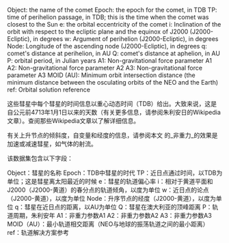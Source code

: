 Object: the name of the comet
Epoch: the epoch for the comet, in TDB
TP: time of perihelion passage, in TDB; this is the time when the comet was closest to the Sun
e: the orbital eccentricity of the comet
i: Inclination of the orbit with respect to the ecliptic plane and the equinox of J2000 (J2000-Ecliptic), in degrees
w: Argument of perihelion (J2000-Ecliptic), in degrees
Node: Longitude of the ascending node (J2000-Ecliptic), in degrees
q: comet's distance at perihelion, in AU
Q: comet's distance at aphelion, in AU
P: orbital period, in Julian years
A1: Non-gravitational force parameter A1
A2: Non-gravitational force parameter A2
A3: Non-gravitational force parameter A3
MOID (AU): Minimum orbit intersection distance (the minimum distance between the osculating orbits of the NEO and the Earth)
ref: Orbital solution reference

这些彗星中每个彗星的时间信息以重心动态时间（TDB）给出。大致来说，这是自公元前4713年1月1日以来的天数（有关更多信息，请参阅朱利安日的Wikipedia文章）。查阅那些Wikipedia文章以了解详细信息。

有关上升节点的倾斜度，自变量和经度的信息，请参阅本文
的_非重力_的效果是加速或减速彗星，如气体的射流。

该数据集包含以下字段：

Object：彗星的名称
Epoch：TDB中彗星的时代
TP：近日点通过时间，以TDB为单位；这是彗星离太阳最近的时候
e：彗星的轨道偏心率
i：相对于黄道平面和J2000（J2000-黄道）的春分点的轨道倾角，以度为单位
w：近日点的论点（J2000-黄道），以度为单位
Node：升序节点的经度（J2000-黄道），以度为单位
q：彗星在近日点的距离，以AU为单位
Q：彗星在澳大利亚的顶峰距离
P：轨道周期，朱利安年
A1：非重力参数A1
A2：非重力参数A2
A3：非重力参数A3
MOID（AU）：最小轨道相交距离（NEO与地球的振荡轨道之间的最小距离）
ref：轨道解决方案参考